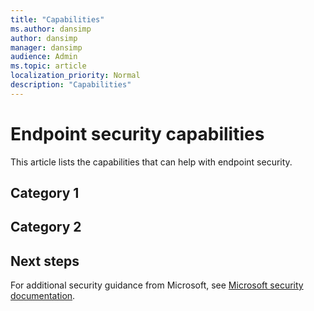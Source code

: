 ```yaml
---
title: "Capabilities"
ms.author: dansimp
author: dansimp
manager: dansimp
audience: Admin
ms.topic: article
localization_priority: Normal
description: "Capabilities"
---
```


# Endpoint security capabilities
This article lists the capabilities that can help with endpoint security.

## Category 1


## Category 2

## Next steps
For additional security guidance from Microsoft, see [Microsoft security documentation](https://docs.microsoft.com/security/).



